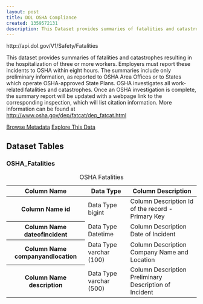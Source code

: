 ```yaml
---
layout: post
title: DOL OSHA Compliance
created: 1359572131
description: This Dataset provides summaries of fatalities and catastrophes resulting in the hospitalization of three or more workers.
---
```


<div class="force_wrap apiurl">
<p>http://api.dol.gov/V1/Safety/Fatalities</p>
</div>

<p>This dataset provides summaries of fatalities and catastrophes resulting in the hospitalization of three or more workers. Employers must report these incidents to OSHA within eight hours. The summaries include only preliminary information, as reported to OSHA Area Offices or to States which operate OSHA-approved State Plans. OSHA investigates all work-related fatalities and catastrophes. Once an OSHA investigation is complete, the summary report will be updated with a webpage link to the corresponding inspection, which will list citation information. More information can be found at <a href="http://www.osha.gov/dep/fatcat/dep_fatcat.html">http://www.osha.gov/dep/fatcat/dep_fatcat.html</a></p>

<a href ="http://api.dol.gov/V1/Safety/Fatalities/$metadata" class="button radius button_dataset">Browse Metadata</a>
<a href ="https://devtools.dol.gov/APISampler/Home/Index1?datasetName=OSHA%20Fatalities%20Dataset" class="button radius button_dataset">Explore This Data</a>

## Dataset Tables  

<div>
	<h3>OSHA_Fatalities</h3>
	<table class="accessible responsive" summary="OSHA Fatalities - OSHA Compliance">
		<caption>OSHA Fatalities</caption>
		<thead>
			<tr>
				<th scope="col">Column Name</th>
				<th scope="col">Data Type</th>
				<th scope="col">Column Description</th>
			</tr>
		</thead>
		<tbody>
			<tr>
				<th scope="row">
					<span class="small">Column Name</span>
					id
				</th>
				<td>
					<span class="small">Data Type</span>
					bigint
				</td>
				<td>
					<span class="small">Column Description</span>
					Id of the record - Primary Key
				</td>
			</tr>
			<tr>
				<th scope="row">
					<span class="small">Column Name</span>
					dateofincident
				</th>
				<td>
					<span class="small">Data Type</span>
					Datetime
				</td>
				<td>
					<span class="small">Column Description</span>
					Date of Incident
				</td>
			</tr>
			<tr>
				<th scope="row">
					<span class="small">Column Name</span>
					companyandlocation
				</th>
				<td>
					<span class="small">Data Type</span>
					varchar (100)
				</td>
				<td>
					<span class="small">Column Description</span>
					Company Name and Location
				</td>
			</tr>
			<tr>
				<th scope="row">
					<span class="small">Column Name</span>
					description
				</th>
				<td>
					<span class="small">Data Type</span>
					varchar (500)
				</td>
				<td>
					<span class="small">Column Description</span>
					Preliminary Description of Incident
				</td>
			</tr>
		</tbody>
	</table>
</div>
